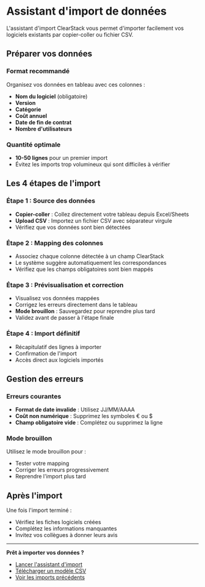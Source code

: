 # Assistant d'import de données

L'assistant d'import ClearStack vous permet d'importer facilement vos logiciels existants par copier-coller ou fichier CSV.

## Préparer vos données

### Format recommandé
Organisez vos données en tableau avec ces colonnes :
- **Nom du logiciel** (obligatoire)
- **Version**
- **Catégorie**
- **Coût annuel**
- **Date de fin de contrat**
- **Nombre d'utilisateurs**

### Quantité optimale
- **10-50 lignes** pour un premier import
- Évitez les imports trop volumineux qui sont difficiles à vérifier

## Les 4 étapes de l'import

### Étape 1 : Source des données
- **Copier-coller** : Collez directement votre tableau depuis Excel/Sheets
- **Upload CSV** : Importez un fichier CSV avec séparateur virgule
- Vérifiez que vos données sont bien détectées

### Étape 2 : Mapping des colonnes
- Associez chaque colonne détectée à un champ ClearStack
- Le système suggère automatiquement les correspondances
- Vérifiez que les champs obligatoires sont bien mappés

### Étape 3 : Prévisualisation et correction
- Visualisez vos données mappées
- Corrigez les erreurs directement dans le tableau
- **Mode brouillon** : Sauvegardez pour reprendre plus tard
- Validez avant de passer à l'étape finale

### Étape 4 : Import définitif
- Récapitulatif des lignes à importer
- Confirmation de l'import
- Accès direct aux logiciels importés

## Gestion des erreurs

### Erreurs courantes
- **Format de date invalide** : Utilisez JJ/MM/AAAA
- **Coût non numérique** : Supprimez les symboles € ou $
- **Champ obligatoire vide** : Complétez ou supprimez la ligne

### Mode brouillon
Utilisez le mode brouillon pour :
- Tester votre mapping
- Corriger les erreurs progressivement
- Reprendre l'import plus tard

## Après l'import

Une fois l'import terminé :
- Vérifiez les fiches logiciels créées
- Complétez les informations manquantes
- Invitez vos collègues à donner leurs avis

---

**Prêt à importer vos données ?**
- [Lancer l'assistant d'import](#)
- [Télécharger un modèle CSV](#)
- [Voir les imports précédents](#)